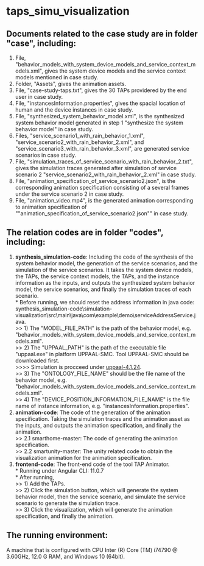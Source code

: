 # taps_simu_visualization


## Documents related to the case study are in folder "case", including:
1. File, "behavior_models_with_system_device_models_and_service_context_models.xml", gives the system device models and the service context models mentioned in case study. 
2. Folder, "Assets", gives the animation assets.
3. File, "case-study-taps.txt", gives the 30 TAPs providered by the end user in case study.
4. File, "instancesInformation.properties", gives the spacial location of human and the device instances in case study.
5. File, "synthesized_system_behavior_model.xml", is the synthesized system behavior model generated in step 1 "synthesize the system behavior model" in case study.
6. Files, "service_scenario1_with_rain_behavior_1.xml", "service_scenario2_with_rain_behavior_2.xml", and "service_scenario3_with_rain_behavior_3.xml", are generated service scenarios in case study.
7. File, "simulation_traces_of_service_scenario_with_rain_behavior_2.txt", gives the simulation traces generated after simulation of service scenario 2 "service_scenario2_with_rain_behavior_2.xml" in case study.
8. File, "animation_specification_of_service_scenario2.json", is the corresponding animation specification consisting of a several frames under the service scenario 2 in case study.
9. File, "animation_video.mp4", is the generated animation corresponding to animation specification of ""animation_specification_of_service_scenario2.json"" in case study.

## The relation codes are in folder "codes", including:
1. **synthesis_simulation-code**: Including the code of the synthesis of the system behavior model, the generation of the service scenarios, and the simulation of the service scenarios. It takes the system device models, the TAPs,  the service context models, the TAPs, and the instance information as the inputs, and outputs the synthesized system behavior model, the service scenarios, and finally the simulation traces of each scenario. <br>
		* Before running, we should reset the address information in java code: synthesis_simulation-code\simulation-visualization\src\main\java\com\example\demo\serviceAddressService.java. <br>
			>> 1) The "MODEL_FILE_PATH" is the path of the behavior model, e.g. "behavior_models_with_system_device_models_and_service_context_models.xml".<br>
			>> 2) The "UPPAAL_PATH" is the path of the executable file "uppaal.exe" in platform UPPAAL-SMC. Tool UPPAAL-SMC should be downloaded first.<br>
					>>>> Simulation is procceed under [uppaal-4.1.24](https://uppaal.org/downloads/).<br>
			>> 3) The "ONTOLOGY_FILE_NAME" should be the file name of the behavior model, e.g. "behavior_models_with_system_device_models_and_service_context_models.xml".<br>
			>> 4) The "DEVICE_POSITION_INFORMATION_FILE_NAME"  is the file name of instance information, e.g. "instancesInformation.properties".<br>
2. **animation-code**: The code of the generation of the animation specification. Taking the simulation traces and the animation asset as the inputs, and outputs the animation specification, and finally the animation.<br>
		>> 2.1 smarthome-master: The code of generating the animation specification.<br>
		>> 2.2 smartunity-master: The unity related code to obtain the visualization animation for the animation specification.<br>
3. **frontend-code**: The front-end code of the tool TAP Animator.<br>
		* Running under Angular CLI: 11.0.7<br>
		* After running, <br>
			>> 1) Add the TAPs. <br>
			>> 2) Click the simulation button, which will generate the system behavior model, then the service scenario, and simulate the service scenario to generate the simulation trace.<br>
			>> 3) Click the visualization, which will generate the animation specification, and finally the animation.<br>


## The running environment:  
A machine that is configured with CPU Inter (R) Core (TM) i74790 @ 3.60GHz, 12.0 G RAM, and Windows 10 (64bit).